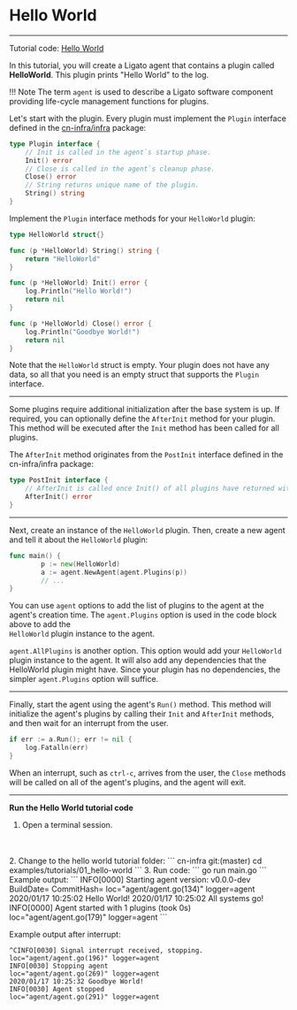 # Hello World

---

Tutorial code: [Hello World][code-link]

In this tutorial, you will create a Ligato agent that 
contains a plugin called __HelloWorld__. This plugin prints "Hello World" to the log.

!!! Note
    The term `agent` is used to describe a Ligato software component providing life-cycle management functions for plugins.

Let's start with the plugin. Every plugin must implement the `Plugin` interface
defined in the [cn-infra/infra](https://github.com/ligato/cn-infra/blob/master/infra/infra.go) package:

```go
type Plugin interface {
	// Init is called in the agent`s startup phase.
	Init() error
	// Close is called in the agent`s cleanup phase.
	Close() error
	// String returns unique name of the plugin.
	String() string
}
```

Implement the `Plugin` interface methods for your `HelloWorld` plugin:

```go
type HelloWorld struct{}

func (p *HelloWorld) String() string {
	return "HelloWorld"
}

func (p *HelloWorld) Init() error {
	log.Println("Hello World!")
	return nil
}

func (p *HelloWorld) Close() error {
	log.Println("Goodbye World!")
	return nil
}
```
Note that the `HelloWorld` struct is empty. Your plugin does not 
have any data, so all that you need is an empty struct that supports the 
`Plugin` interface.

---

Some plugins require additional initialization after the base system is up. 
If required, you can optionally define the `AfterInit` method for your
plugin. This method will be executed after the `Init` method has been called for
all plugins. 

The `AfterInit` method originates from the `PostInit` interface
defined in the cn-infra/infra package:

```go
type PostInit interface {
	// AfterInit is called once Init() of all plugins have returned without error.
	AfterInit() error
}
```

---

Next, create an instance of the `HelloWorld` plugin. Then, create 
a new agent and tell it about the `HelloWorld` plugin:

```go
func main() {
    	p := new(HelloWorld)    
    	a := agent.NewAgent(agent.Plugins(p))
    	// ...
}
```

You can use `agent` options to add the list of plugins to the agent at the agent's creation
time. The `agent.Plugins` option is used in the code block above to add the  
`HelloWorld` plugin instance to the agent.

`agent.AllPlugins` is another option. This option would add your `HelloWorld` plugin instance to the agent. It will also add any dependencies that the HelloWorld plugin might have. Since your plugin has no dependencies, the simpler `agent.Plugins` option will suffice.

---

Finally, start the agent using the agent's `Run()` method. This method will initialize
the agent's plugins by calling their `Init` and `AfterInit` methods, and then wait
for an interrupt from the user.


```go
if err := a.Run(); err != nil {
	log.Fatalln(err)
}
```
When an interrupt, such as `ctrl-c`, arrives from the user, the `Close` methods will be called on all of the agent's plugins, and the agent will exit.

---

**Run the Hello World tutorial code**

1. Open a terminal session.
<br>
<br>
2. Change to the hello world tutorial folder:
```
cn-infra git:(master) cd examples/tutorials/01_hello-world
```
3. Run code:
```
go run main.go
```
Example output:
```
INFO[0000] Starting agent version: v0.0.0-dev            BuildDate= CommitHash= loc="agent/agent.go(134)" logger=agent
2020/01/17 10:25:02 Hello World!
2020/01/17 10:25:02 All systems go!
INFO[0000] Agent started with 1 plugins (took 0s)        loc="agent/agent.go(179)" logger=agent
```

Example output after interrupt:

```
^CINFO[0030] Signal interrupt received, stopping.          loc="agent/agent.go(196)" logger=agent
INFO[0030] Stopping agent                                loc="agent/agent.go(269)" logger=agent
2020/01/17 10:25:32 Goodbye World!
INFO[0030] Agent stopped                                 loc="agent/agent.go(291)" logger=agent
```

[code-link]: https://github.com/ligato/cn-infra/tree/master/examples/tutorials/01_hello-world